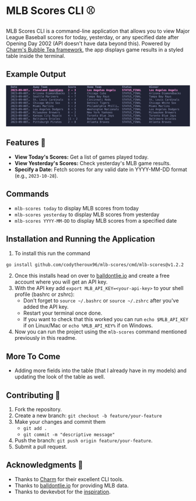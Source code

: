 # MLB Scores CLI ⚾
MLB Scores CLI is a command-line application that allows you to view Major League Baseball scores for today, yesterday, or any specified date after Opening Day 2002 (API doesn't have data beyond this). Powered by [Charm's Bubble Tea framework](https://charm.sh), the app displays game results in a styled table inside the terminal.


## Example Output

![Example Output](assets/table-picture.png)


## Features 🚀

- **View Today's Scores:** Get a list of games played today.
- **View Yesterday's Scores:** Check yesterday's MLB game results.
- **Specify a Date:** Fetch scores for any valid date in YYYY-MM-DD format (e.g., `2023-10-28`).


## Commands

- `mlb-scores today` to display MLB scores from today
- `mlb-scores yesterday` to display MLB scores from yesterday
- `mlb-scores YYYY-MM-DD` to display MLB scores from a specified date



## Installation and Running the Application

1.  To install this run the command 
```bash
go install github.com/codytheroux96/mlb-scores/cmd/mlb-scores@v1.2.2
```
2. Once this installs head on over to [balldontlie.io](https://balldontlie.io) and create a free account where you will get an API key.
3. With the API key add `export MLB_API_KEY=<your-api-key>` to your shell profile (bashrc or zshrc):
    - Don't forget to `source ~/.bashrc` or `source ~/.zshrc` after you've added the API key.
    - Restart your terminal once done.
    - If you want to check that this worked you can run `echo $MLB_API_KEY` if on Linux/Mac or `echo %MLB_API_KEY%` if on Windows.
4. Now you can run the project using the `mlb-scores` command mentioned previously in this readme. 


## More To Come

- Adding more fields into the table (that I already have in my models) and updating the look of the table as well.


## Contributing 🤝
1. Fork the repository.
2. Create a new branch: `git checkout -b feature/your-feature`
3. Make your changes and commit them
    - `git add .`
    - `git commit -m "descriptive message"`
4. Push the branch: `git push origin feature/your-feature`.
5. Submit a pull request.


## Acknowledgments 🙏
- Thanks to [Charm](https://charm.sh) for their excellent CLI tools.
- Thanks to [balldontlie.io](https://balldontlie.io) for providing MLB data.
- Thanks to devkevbot for the [inspiration](https://github.com/devkevbot/who-scored).
